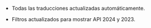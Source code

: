 * Todas las traducciones actualizadas automáticamente.

*  Filtros actualizados para mostrar API 2024 y 2023.